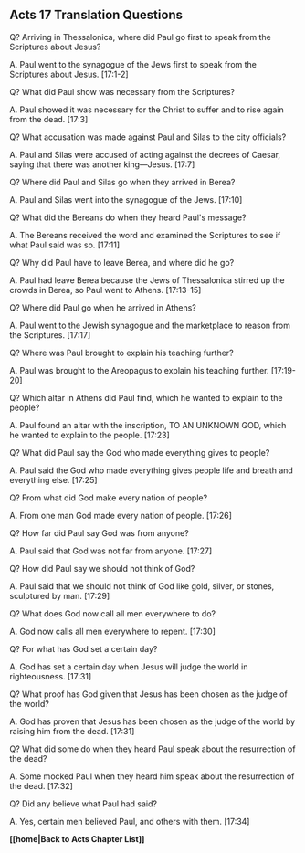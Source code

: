## Acts 17 Translation Questions ##

Q? Arriving in Thessalonica, where did Paul go first to speak from the Scriptures about Jesus?

A. Paul went to the synagogue of the Jews first to speak from the Scriptures about Jesus. [17:1-2]

Q? What did Paul show was necessary from the Scriptures?

A. Paul showed it was necessary for the Christ to suffer and to rise again from the dead. [17:3]

Q? What accusation was made against Paul and Silas to the city officials?

A. Paul and Silas were accused of acting against the decrees of Caesar, saying that there was another king—Jesus. [17:7]

Q? Where did Paul and Silas go when they arrived in Berea?

A. Paul and Silas went into the synagogue of the Jews. [17:10]

Q? What did the Bereans do when they heard Paul's message?

A. The Bereans received the word and examined the Scriptures to see if what Paul said was so. [17:11]

Q? Why did Paul have to leave Berea, and where did he go?

A. Paul had leave Berea because the Jews of Thessalonica stirred up the crowds in Berea, so Paul went to Athens. [17:13-15]

Q? Where did Paul go when he arrived in Athens?

A. Paul went to the Jewish synagogue and the marketplace to reason from the Scriptures. [17:17]

Q? Where was Paul brought to explain his teaching further?

A. Paul was brought to the Areopagus to explain his teaching further. [17:19-20]

Q? Which altar in Athens did Paul find, which he wanted to explain to the people?

A. Paul found an altar with the inscription, TO AN UNKNOWN GOD, which he wanted to explain to the people. [17:23]

Q? What did Paul say the God who made everything gives to people?

A. Paul said the God who made everything gives people life and breath and everything else. [17:25]

Q? From what did God make every nation of people?

A. From one man God made every nation of people. [17:26]

Q? How far did Paul say God was from anyone?

A. Paul said that God was not far from anyone. [17:27]

Q? How did Paul say we should not think of God?

A. Paul said that we should not think of God like gold, silver, or stones, sculptured by man. [17:29]

Q? What does God now call all men everywhere to do?

A. God now calls all men everywhere to repent. [17:30]

Q? For what has God set a certain day?

A. God has set a certain day when Jesus will judge the world in righteousness. [17:31]

Q? What proof has God given that Jesus has been chosen as the judge of the world?

A. God has proven that Jesus has been chosen as the judge of the world by raising him from the dead. [17:31]

Q? What did some do when they heard Paul speak about the resurrection of the dead?

A. Some mocked Paul when they heard him speak about the resurrection of the dead. [17:32]

Q? Did any believe what Paul had said?

A. Yes, certain men believed Paul, and others with them. [17:34]

__[[home|Back to Acts Chapter List]]__

